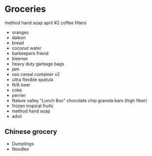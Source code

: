 # Groceries

method hand soap
april
#2 coffee filters


- oranges
- daikon
- bread
- coconut water
- barkeepers friend
- kleenex
- heavy duty garbage bags
- jam
- oxo cereal container x2
- ultra flexible spatula
- N/A beer
- coke
- perrier
- Nature valley "Lunch Box" chocolate chip granola bars (high fiber)
- frozen tropical fruits
- method hand soap
- advil

## Chinese grocery

- Dumplings
- Noodles
